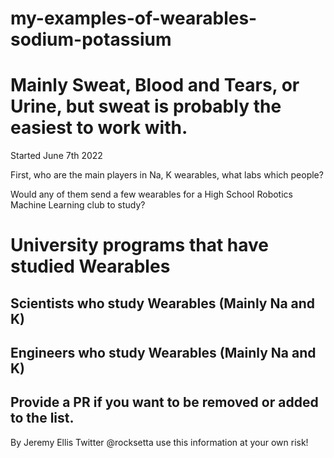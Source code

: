 # my-examples-of-wearables-sodium-potassium

# Mainly Sweat, Blood and Tears, or Urine, but sweat is probably the easiest to work with.


Started June 7th 2022

First, who are the main players in Na, K wearables, what labs which people?

Would any of them send a few wearables for a High School Robotics Machine Learning club to study?


# University programs that have studied Wearables




## Scientists who study Wearables (Mainly Na and K)




## Engineers who study Wearables (Mainly Na and K)


## Provide a PR if you want to be removed or added to the list.















By Jeremy Ellis Twitter @rocksetta use this information at your own risk!
